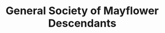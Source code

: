 ---
layout: repo
title: "General Society of Mayflower Descendants"
id: 18516
permalink: repos/18516/
---